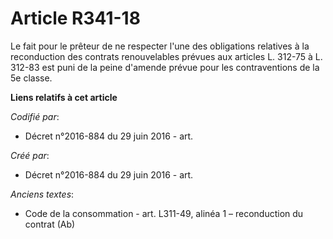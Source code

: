 # Article R341-18

Le fait pour le prêteur de ne respecter l'une des obligations relatives à la reconduction des contrats renouvelables prévues
aux articles L. 312-75 à L. 312-83 est puni de la peine d'amende prévue pour les contraventions de la 5e classe.

**Liens relatifs à cet article**

_Codifié par_:

  - Décret n°2016-884 du 29 juin 2016 - art.

_Créé par_:

  - Décret n°2016-884 du 29 juin 2016 - art.

_Anciens textes_:

  - Code de la consommation - art. L311-49, alinéa 1 – reconduction du contrat (Ab)
